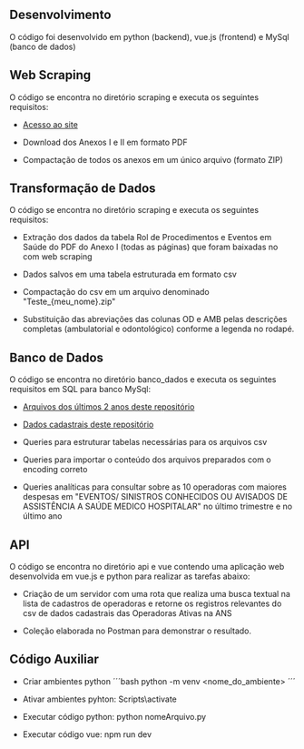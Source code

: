 ## Desenvolvimento

O código foi desenvolvido em python (backend), vue.js (frontend) e MySql (banco de dados)

## Web Scraping

O código se encontra no diretório scraping e executa os seguintes requisitos:

* [Acesso ao site](https://www.gov.br/ans/pt-br/acesso-a-informacao/participacao-da-sociedade/atualizacao-do-rol-de-procedimentos)

* Download dos Anexos I e II em formato PDF

* Compactação de todos os anexos em um único arquivo (formato ZIP)

## Transformação de Dados

O código se encontra no diretório scraping e executa os seguintes requisitos:

* Extração dos dados da tabela Rol de Procedimentos e Eventos em Saúde do PDF do Anexo I (todas as páginas) que foram baixadas no com web scraping

* Dados salvos em uma tabela estruturada em formato csv

* Compactação do csv em um arquivo denominado "Teste_{meu_nome}.zip"

* Substituição das abreviações das colunas OD e AMB pelas descrições completas (ambulatorial e odontológico) conforme a legenda no rodapé.

## Banco de Dados

O código se encontra no diretório banco_dados e executa os seguintes requisitos em SQL para banco MySql:

* [Arquivos dos últimos 2 anos deste repositório](https://dadosabertos.ans.gov.br/FTP/PDA/demonstracoes_contabeis/)

* [Dados cadastrais deste repositório](https://dadosabertos.ans.gov.br/FTP/PDA/operadoras_de_plano_de_saude_ativas/)

* Queries para estruturar tabelas necessárias para os arquivos csv

* Queries para importar o conteúdo dos arquivos preparados com o encoding correto

* Queries analíticas para consultar sobre as 10 operadoras com maiores despesas em "EVENTOS/ SINISTROS CONHECIDOS OU
AVISADOS DE ASSISTÊNCIA A SAÚDE MEDICO HOSPITALAR" no último trimestre e no último ano

## API 

O código se encontra no diretório api e vue contendo uma aplicação web desenvolvida em vue.js e python para realizar as
tarefas abaixo:

* Criação de um servidor com uma rota que realiza uma busca textual na lista de cadastros de operadoras e retorne os registros relevantes do csv de dados cadastrais das Operadoras Ativas na ANS

* Coleção elaborada no Postman para demonstrar o resultado.

## Código Auxiliar

* Criar ambientes python
´´´bash
 python -m venv <nome_do_ambiente>
 ´´´

- Ativar ambientes pyhton: Scripts\activate

- Executar código python: python nomeArquivo.py

- Executar código vue: npm run dev
